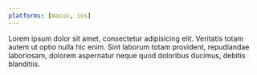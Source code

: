 ```yaml
---
platforms: [macos, ios]
---
```


Lorem ipsum dolor sit amet, consectetur adipisicing elit. Veritatis totam autem ut optio nulla hic enim. Sint laborum totam provident, repudiandae laboriosam, dolorem aspernatur neque quod doloribus ducimus, debitis blanditiis.